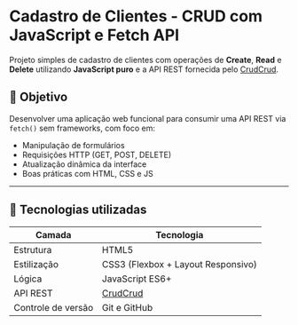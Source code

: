 # Cadastro de Clientes - CRUD com JavaScript e Fetch API

Projeto simples de cadastro de clientes com operações de **Create**, **Read** e **Delete** utilizando **JavaScript puro** e a API REST fornecida pelo [CrudCrud](https://crudcrud.com/).

## 📌 Objetivo

Desenvolver uma aplicação web funcional para consumir uma API REST via `fetch()` sem frameworks, com foco em:

- Manipulação de formulários
- Requisições HTTP (GET, POST, DELETE)
- Atualização dinâmica da interface
- Boas práticas com HTML, CSS e JS

---

## 🔧 Tecnologias utilizadas

| Camada        | Tecnologia             |
|---------------|------------------------|
| Estrutura     | HTML5                  |
| Estilização   | CSS3 (Flexbox + Layout Responsivo) |
| Lógica        | JavaScript ES6+        |
| API REST      | [CrudCrud](https://crudcrud.com/) |
| Controle de versão | Git e GitHub     |


